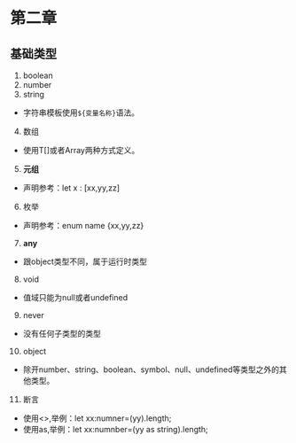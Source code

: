 # 第二章
## 基础类型

1. boolean
2. number
3. string
- 字符串模板使用`${变量名称}`语法。
4. 数组
- 使用T[]或者Array<T>两种方式定义。
5. **元组**
- 声明参考：let x : [xx,yy,zz]
6. 枚举
- 声明参考：enum name {xx,yy,zz}
7. **any**
- 跟object类型不同，属于运行时类型
8. void
- 值域只能为null或者undefined
9. never
- 没有任何子类型的类型
10. object
- 除开number、string、boolean、symbol、null、undefined等类型之外的其他类型。
11. 断言
- 使用<>,举例：let xx:numner=(<string>yy).length;
- 使用as,举例：let xx:numnber=(yy as string).length;
